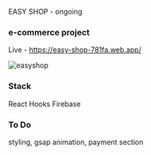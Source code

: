 EASY SHOP - ongoing

### e-commerce project
Live - https://easy-shop-781fa.web.app/

![easyshop](https://user-images.githubusercontent.com/51820616/125358759-9f61f380-e369-11eb-805c-41937e1e044d.JPG)


### Stack

React
Hooks
Firebase

### To Do 
styling,
gsap animation,
payment section
